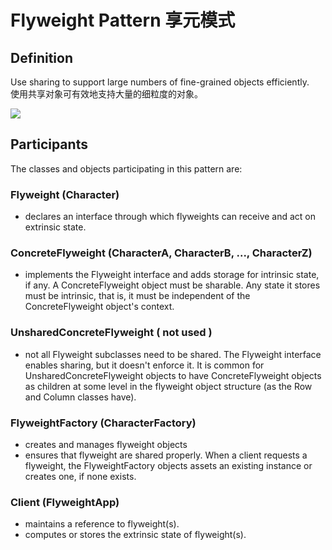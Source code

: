 # Flyweight Pattern 享元模式
## Definition

Use sharing to support large numbers of fine-grained objects efficiently.
<br>使用共享对象可有效地支持大量的细粒度的对象。

![](https://github.com/LionelPerrault/Unity-Design-Pattern/blob/master/UML_Picture/flyweight.gif)


## Participants

The classes and objects participating in this pattern are:

### Flyweight   (Character)
* declares an interface through which flyweights can receive and act on extrinsic state.

### ConcreteFlyweight   (CharacterA, CharacterB, ..., CharacterZ)
* implements the Flyweight interface and adds storage for intrinsic state, if any. A ConcreteFlyweight object must be sharable. Any state it stores must be intrinsic, that is, it must be independent of the ConcreteFlyweight object's context.

### UnsharedConcreteFlyweight   ( not used )
* not all Flyweight subclasses need to be shared. The Flyweight interface enables sharing, but it doesn't enforce it. It is common for UnsharedConcreteFlyweight objects to have ConcreteFlyweight objects as children at some level in the flyweight object structure (as the Row and Column classes have).

### FlyweightFactory   (CharacterFactory)
* creates and manages flyweight objects
* ensures that flyweight are shared properly. When a client requests a flyweight, the FlyweightFactory objects assets an existing instance or creates one, if none exists.

### Client   (FlyweightApp)
* maintains a reference to flyweight(s).
* computes or stores the extrinsic state of flyweight(s).

